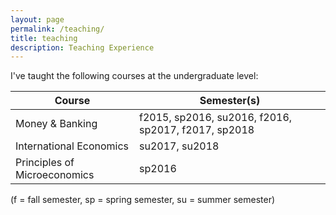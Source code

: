 ```yaml
---
layout: page
permalink: /teaching/
title: teaching
description: Teaching Experience
---
```


I've taught the following courses at the undergraduate level:

| Course                        | Semester(s)                                         |
|-------------------------------|-----------------------------------------------------|
 Money & Banking               | f2015, sp2016, su2016, f2016, sp2017, f2017, sp2018 |
 International Economics       | su2017, su2018                                      |
 Principles of Microeconomics | sp2016                                            |



(f = fall semester, sp = spring semester, su = summer semester)
